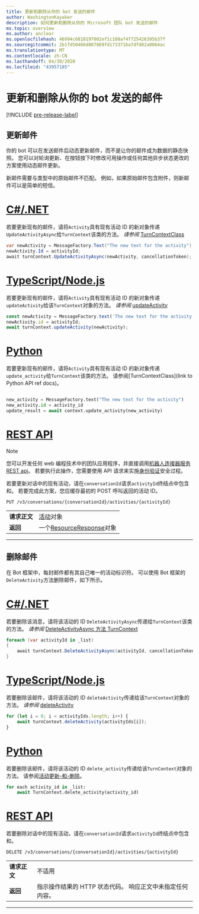 ```yaml
---
title: 更新和删除从你的 bot 发送的邮件
author: WashingtonKayaker
description: 如何更新和删除从你的 Microsoft 团队 bot 发送的邮件
ms.topic: overview
ms.author: anclear
ms.openlocfilehash: 46994c6810197002ef1c108af4f725426395b37f
ms.sourcegitcommit: 2b1fd50466d807869fd173371ba7dfd82a0064ac
ms.translationtype: MT
ms.contentlocale: zh-CN
ms.lasthandoff: 04/30/2020
ms.locfileid: "43957185"
---
```

# <a name="update-and-delete-messages-sent-from-your-bot"></a>更新和删除从你的 bot 发送的邮件

[!INCLUDE [pre-release-label](~/includes/v4-to-v3-pointer-bots.md)]

## <a name="updating-messages"></a>更新邮件

你的 bot 可以在发送邮件后动态更新邮件，而不是让你的邮件成为数据的静态快照。 您可以对轮询更新、在按钮按下时修改可用操作或任何其他异步状态更改的方案使用动态邮件更新。

新邮件需要与类型中的原始邮件不匹配。 例如，如果原始邮件包含附件，则新邮件可以是简单的短信。

# <a name="cnet"></a>[C#/.NET](#tab/dotnet)

若要更新现有的邮件，请将`Activity`具有现有活动 ID 的新对象传递`UpdateActivityAsync`给`TurnContext`该类的方法。 *请参阅* [TurnContextClass](/dotnet/api/microsoft.bot.builder.turncontext?view=botbuilder-dotnet-stable)

```csharp
var newActivity = MessageFactory.Text("The new text for the activity");
newActivity.Id = activityId;
await turnContext.UpdateActivityAsync(newActivity, cancellationToken);
```

# <a name="typescriptnodejs"></a>[TypeScript/Node.js](#tab/typescript)

若要更新现有的邮件，请将`Activity`具有现有活动 ID 的新对象传递`updateActivity`给该`TurnContext`对象的方法。 *请参阅* [updateActivity](/javascript/api/botbuilder-core/turncontext?view=botbuilder-ts-latest#updateactivity-partial-activity--)

```typescript
const newActivity = MessageFactory.text('The new text for the activity');
newActivity.id = activityId;
await turnContext.updateActivity(newActivity);
```

# <a name="python"></a>[Python](#tab/python)

若要更新现有的邮件，请将`Activity`具有现有活动 ID 的新对象传递`update_activity`给`TurnContext`该类的方法。 请参阅[TurnContextClass](link to Python API ref docs)。

```python

new_activity = MessageFactory.text("The new text for the activity")
new_activity.id = activity_id
update_result = await context.update_activity(new_activity)

```

# <a name="rest-api"></a>[REST API](#tab/rest)

>[!NOTE]
>您可以开发任何 web 编程技术中的团队应用程序，并直接调用[机器人连接器服务 REST api](/azure/bot-service/rest-api/bot-framework-rest-connector-api-reference?view=azure-bot-service-4.0)。 若要执行此操作，您需要使用 API 请求来实施[身份验证](/azure/bot-service/rest-api/bot-framework-rest-connector-authentication?view=azure-bot-service-4.0)安全过程。

若要更新对话中的现有活动，请在`conversationId`请求`activityId`终结点中包含和。 若要完成此方案，您应缓存最初的 POST 呼叫返回的活动 ID。

```http
PUT /v3/conversations/{conversationId}/activities/{activityId}
```

| | |
|----|----|
| **请求正文** | [活动](/azure/bot-service/rest-api/bot-framework-rest-connector-api-reference?view=azure-bot-service-4.0#activity-object)对象 |
| **返回** | 一个[ResourceResponse](/azure/bot-service/rest-api/bot-framework-rest-connector-api-reference?view=azure-bot-service-4.0#resourceresponse-object)对象 |

---

## <a name="deleting-messages"></a>删除邮件

在 Bot 框架中，每封邮件都有其自己唯一的活动标识符。
可以使用 Bot 框架的`DeleteActivity`方法删除邮件，如下所示。

# <a name="cnet"></a>[C#/.NET](#tab/dotnet)

若要删除该消息，请将该活动的 ID `DeleteActivityAsync`传递给`TurnContext`该类的方法。 *请参阅* [DeleteActivityAsync 方法 TurnContext](/dotnet/api/microsoft.bot.builder.turncontext.deleteactivityasync?view=botbuilder-dotnet-stable)

```csharp
foreach (var activityId in _list)
{
    await turnContext.DeleteActivityAsync(activityId, cancellationToken);
}
```

# <a name="typescriptnodejs"></a>[TypeScript/Node.js](#tab/typescript)

若要删除该邮件，请将该活动的 ID `deleteActivity`传递给该`TurnContext`对象的方法。 *请参阅* [deleteActivity](/javascript/api/botbuilder-core/turncontext?view=botbuilder-ts-latest#deleteactivity-string---partial-conversationreference--)

```typescript
for (let i = 0; i < activityIds.length; i++) {
    await turnContext.deleteActivity(activityIds[i]);
}
```

# <a name="python"></a>[Python](#tab/python)

若要删除该邮件，请将该活动的 ID `delete_activity`传递给该`TurnContext`对象的方法。 请参阅[活动更新-和-删除](https://github.com/microsoft/botbuilder-python/blob/c04ecacb22c1f4b43a671fe2f1e4782218391975/tests/teams/scenarios/activity-update-and-delete/bots/activity_update_and_delete_bot.py)。

```python
for each activity_id in _list:
    await TurnContext.delete_activity(activity_id)
```

# <a name="rest-api"></a>[REST API](#tab/rest)

 若要删除对话中的现有活动，请在`conversationId`请求`activityId`终结点中包含和。

```http
DELETE /v3/conversations/{conversationId}/activities/{activityId}
```

| | |
|----|----|
| **请求正文** | 不适用 |
| **返回** | 指示操作结果的 HTTP 状态代码。 响应正文中未指定任何内容。 |

---
